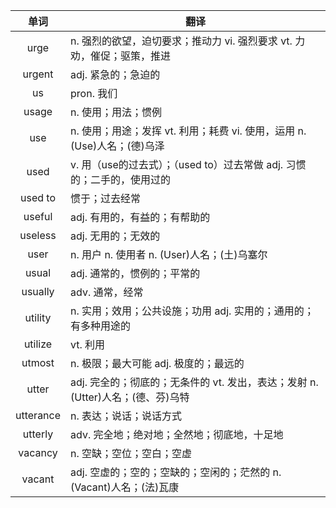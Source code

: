 |单词|翻译  |
|:--:|--| 
|	urge  		|		n. 强烈的欲望，迫切要求；推动力 vi. 强烈要求 vt. 力劝，催促；驱策，推进	|		
|	urgent  		|		adj. 紧急的；急迫的	|		
|	us  		|		pron. 我们	|		
|	usage  		|		n. 使用；用法；惯例	|		
|	use  		|		n. 使用；用途；发挥 vt. 利用；耗费 vi. 使用，运用 n. (Use)人名；(德)乌泽	|		
|	used  		|		v. 用（use的过去式）；（used to）过去常做 adj. 习惯的；二手的，使用过的	|		
|	used to  		|		惯于；过去经常	|		
|	useful  		|		adj. 有用的，有益的；有帮助的	|		
|	useless  		|		adj. 无用的；无效的	|		
|	user  		|		n. 用户 n. 使用者 n. (User)人名；(土)乌塞尔	|		
|	usual  		|		adj. 通常的，惯例的；平常的	|		
|	usually  		|		adv. 通常，经常	|		
|	utility  		|		n. 实用；效用；公共设施；功用 adj. 实用的；通用的；有多种用途的	|		
|	utilize  		|		vt. 利用	|		
|	utmost  		|		n. 极限；最大可能 adj. 极度的；最远的	|		
|	utter  		|		adj. 完全的；彻底的；无条件的 vt. 发出，表达；发射 n. (Utter)人名；(德、芬)乌特	|		
|	utterance  		|		n. 表达；说话；说话方式	|		
|	utterly  		|		adv. 完全地；绝对地；全然地；彻底地，十足地	|		
|	vacancy  		|		n. 空缺；空位；空白；空虚	|		
|	vacant  		|		adj. 空虚的；空的；空缺的；空闲的；茫然的 n. (Vacant)人名；(法)瓦康	|		
